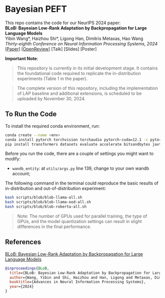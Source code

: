 # Bayesian PEFT
This repo contains the code for our NeurIPS 2024 paper:<br>
**BLoB: Bayesian Low-Rank Adaptation by Backpropagation for Large Language Models**<br>
Yibin Wang\*, Haizhou Shi\*, Ligong Han, Dimitris Metaxas, Hao Wang<br>
*Thirty-eighth Conference on Neural Information Processing Systems, 2024*<br>
[[Paper](https://arxiv.org/abs/2406.11675)] [[OpenReview](https://openreview.net/forum?id=MaDykgj4Ru)] [Talk] [Slides] [Poster]

**Important Note**: 
> This repository is currently in its initial development stage. It contains the foundational code required to replicate the in-distribution experiments (Table 1 in the paper).

> The complete version of this repository, including the implementation of LAP baseline and additional extensions, is scheduled to be uploaded by November 30, 2024.

## To Run the Code
To install the required conda environment, run:
```sh
conda create --name <env>
conda install pytorch torchvision torchaudio pytorch-cuda=12.1 -c pytorch -c nvidia
pip install transformers datasets evaluate accelerate bitsandbytes jaxtyping torchmetrics setproctitle ipdb peft wandb nltk scikit-learn
```  

Before you run the code, there are a couple of settings you might want to modify: 
- `wandb_entity`: at `utils/args.py` line 139, change to your own wandb account;

The following command in the terminal could reproduce the basic results of in-distribution and out-of-distribution experiment: 
```sh
bash scripts/blob/blob-llama-all.sh
bash scripts/blob/blob-llama-ood-all.sh
bash scripts/blob/blob-roberta-all.sh
```

> Note: The number of GPUs used for parallel training, the type of GPUs, and the model quantization settings can result in slight differences in the final performance.

## References
[BLoB: Bayesian Low-Rank Adaptation by Backpropagation for Large Language Models](https://arxiv.org/abs/2406.11675)
```bib
@inproceedings{BLoB,
  title={BLoB: Bayesian Low-Rank Adaptation by Backpropagation for Large Language Models},
  author={Wang, Yibin and Shi, Haizhou and Han, Ligong and Metaxas, Dimitris and Wang, Hao},
  booktitle={Advances in Neural Information Processing Systems},
  year={2024}
}
```